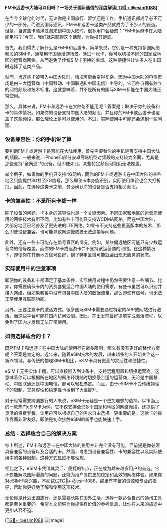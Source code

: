 **FM卡远游卡大陆可以用吗？一场关于国际通信的深度解读[[TG💪+ @esim1088](https://t.me/s/esim1088)]**

在当今全球化的时代，无论你是出国旅行、留学还是工作，手机通讯都成了必不可少的一部分。而说到国际通讯，FM卡和远游卡这类产品就成为了不少人的首选。但是，当这些卡漂洋过海来到中国大陆时，很多用户会疑惑：“FM卡远游卡在大陆能用吗？”今天，我们就来聊聊这个话题，为你揭开谜底。

首先，我们得先了解什么是FM卡和远游卡。简单来说，它们是一种支持多国网络频段的SIM卡，通常用于国际漫游场景。通过一张卡，你可以切换不同的国家或地区的运营商网络，从而避免了传统SIM卡更换的麻烦。这种便捷性让许多人在出国时选择了这类产品。

然而，当这些卡被带入中国大陆时，情况可能会变得复杂。因为中国大陆的电信市场是由三大运营商（中国移动、中国联通和中国电信）主导的，它们各自拥有独立的网络频段和技术标准。这就意味着，并不是所有的国际SIM卡都能在中国大陆正常使用。

那么，具体来说，FM卡和远游卡在大陆能不能用呢？答案是：取决于你的设备和卡的具体情况。如果你的设备支持中国大陆的频段，并且你的FM卡或远游卡也覆盖了这些频段，那么理论上是可以使用的。不过，实际使用中可能还会遇到一些问题。

### 设备兼容性：你的手机说了算

要判断FM卡或远游卡是否能在大陆使用，首先需要看你的手机是否支持中国大陆的频段。一般来说，iPhone和部分安卓高端机型对频段的支持较为全面，尤其是那些支持“全网通”的设备。但即便如此，某些特定频段可能仍无法覆盖。

举个例子，如果你的手机只支持4G网络，而你的FM卡或远游卡在中国大陆的某些地区只能提供3G甚至2G信号，那么即使卡本身能识别，实际使用体验也会大打折扣。因此，在选择这类卡之前，务必确认你的设备是否支持相关频段。

### 卡的兼容性：不是所有卡都一样

除了设备的问题，卡本身的兼容性也是一个关键因素。不同国家和地区的运营商使用的网络技术有所不同，比如有些卡可能只支持WCDMA网络，而在中国大陆，大部分地区已经普及了更先进的LTE网络。如果卡不支持这些更高版本的技术，那么即使设备兼容，也可能导致网速慢或者无法连接等问题。

此外，还有一些卡可能存在信号盲区的情况。例如，某些偏远地区可能只有少数运营商的信号覆盖，而你的FM卡或远游卡并不支持该运营商的网络。在这种情况下，即便你在其他地方信号良好，到了特定区域可能就会出现无服务的状态。

### 实际使用中的注意事项

即便你的设备和卡都满足了基本条件，实际使用过程中仍然需要注意一些细节。比如，你需要确保卡内的资费套餐适合中国大陆的使用需求。有些卡虽然可以识别并接入网络，但如果套餐中没有包含中国大陆的数据流量，那么即使有信号，也无法正常使用互联网功能。

另外，还要注意卡的激活方式。很多国际SIM卡需要通过特定的APP或网站进行激活，而这些平台可能在国内访问受限。因此，在出发前最好提前完成激活流程，以免到了国内才发现无法正常使用。

### 如何选择适合的卡？

既然FM卡和远游卡在中国大陆的使用存在诸多限制，那么有没有更好的替代方案呢？答案是肯定的。近年来，随着eSIM技术的发展，越来越多的人开始关注这一新兴领域。与传统的物理SIM卡相比，eSIM卡具有更高的灵活性和便捷性。

eSIM卡无需实体卡槽，可以直接嵌入到设备中，支持远程配置和切换运营商。这意味着你可以根据所在地区的网络环境随时切换最合适的运营商，无论是中国移动、中国联通还是中国电信，都可以轻松搞定。而且，由于eSIM卡不受传统物理卡的限制，其兼容性和稳定性也得到了大幅提升。

对于经常需要跨国旅行的人来说，eSIM卡无疑是一个更加理想的选择。以市面上的一款热门eSIM卡为例，它不仅支持全球多个国家和地区的网络频段，还提供了灵活的资费套餐，让用户可以根据自己的需求自由选择。更重要的是，这款卡的操作界面非常友好，即使是初次接触eSIM的新手也能快速上手。

### 总结：选择适合自己的解决方案

综上所述，FM卡和远游卡在中国大陆的使用并非完全没有可能，但前提是你必须具备兼容的设备以及合适的卡。然而，考虑到设备兼容性、卡的兼容性以及实际使用中的各种限制，这种方式显然不够理想。

相比之下，eSIM卡凭借其灵活、便捷的特点，正在成为越来越多用户的首选。它不仅能解决国际漫游的问题，还能为用户提供更加稳定和高效的网络体验。如果你对eSIM卡感兴趣，不妨试试[TG💪+ @esim1088](https://t.me/s/esim1088)，那里有丰富的资源和专业的指导，帮助你更好地了解和使用这项技术。

无论你是计划出国旅行，还是需要长期在国外生活，选择一款适合自己的通讯工具都是至关重要的。希望本文能够为你提供有价值的参考信息，让你在未来的旅途中更加从容不迫。

[[TG💪+ @esim1088](https://t.me/s/esim1088) ![Image](https://i.postimg.cc/4NQfJmqS/Snipaste-2025-05-13-00-14-12.png)]